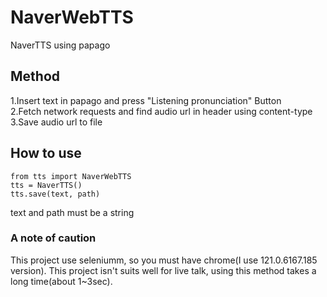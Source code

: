 # NaverWebTTS
NaverTTS using papago
## Method
1.Insert text in papago and press "Listening pronunciation" Button</br>
2.Fetch network requests and find audio url in header using content-type</br>
3.Save audio url to file

## How to use
```
from tts import NaverWebTTS
tts = NaverTTS()
tts.save(text, path)
```
text and path must be a string

### A note of caution
This project use seleniumm, so you must have chrome(I use 121.0.6167.185 version).
This project isn't suits well for live talk, using this method takes a long time(about 1~3sec).
